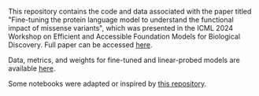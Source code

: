 This repository contains the code and data associated with the paper titled "Fine-tuning the protein language model to understand the functional impact of missense variants", which was presented in the ICML 2024 Workshop on Efficient and Accessible Foundation Models for Biological Discovery. Full paper can be accessed [here](https://openreview.net/forum?id=wBETBcxoSn).

Data, metrics, and weights for fine-tuned and linear-probed models are available [here](https://zenodo.org/records/15441302).

Some notebooks were adapted or inspired by [this repository](https://github.com/RSchmirler/data-repo_plm-finetune-eval).
